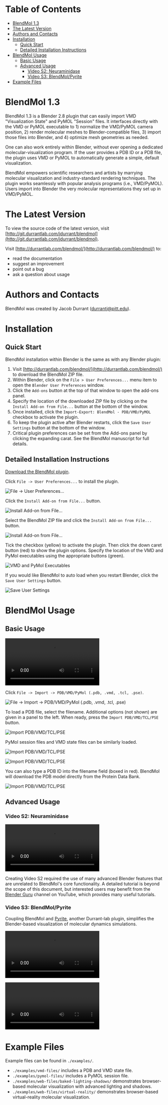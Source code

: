 Table of Contents
=================
- [BlendMol 1.3](#blendmol-10)
- [The Latest Version](#the-latest-version)
- [Authors and Contacts](#authors-and-contacts)
- [Installation](#installation)
  * [Quick Start](#quick-start)
  * [Detailed Installation Instructions](#detailed-installation-instructions)
- [BlendMol Usage](#blendmol-usage)
  * [Basic Usage](#basic-usage)
  * [Advanced Usage](#advanced-usage)
    + [Video S2: Neuraminidase](#video-s2-neuraminidase)
    + [Video S3: BlendMol/Pyrite](#video-s3-blendmolpyrite)
- [Example Files](#example-files)

BlendMol 1.3
============

BlendMol 1.3 is a Blender 2.8 plugin that can easily import VMD "Visualization
State" and PyMOL "Session" files. It interfaces directly with the VMD or PyMOL
executable to 1) normalize the VMD/PyMOL camera position, 2) render molecular
meshes to Blender-compatible files, 3) import those files into Blender, and 4)
optimize mesh geometries as needed.

One can also work entirely within Blender, without ever opening a dedicated
molecular-visualization program. If the user provides a PDB ID or a PDB file,
the plugin uses VMD or PyMOL to automatically generate a simple, default
visualization.

BlendMol empowers scientific researchers and artists by marrying molecular
visualization and industry-standard rendering techniques. The plugin works
seamlessly with popular analysis programs (i.e., VMD/PyMOL). Users import into
Blender the very molecular representations they set up in VMD/PyMOL.

The Latest Version
==================

To view the source code of the latest version, visit
[http://git.durrantlab.com/jdurrant/blendmol](http://git.durrantlab.com/jdurrant/blendmol).

Visit [http://durrantlab.com/blendmol/](http://durrantlab.com/blendmol/) to:

* read the documentation
* suggest an improvement
* point out a bug
* ask a question about usage

Authors and Contacts
====================

BlendMol was created by Jacob Durrant
([durrantj@pitt.edu](mailto:durrantj@pitt.edu)).

Installation
============

Quick Start
-----------

BlendMol installation within Blender is the same as with any Blender plugin:

1. Visit [http://durrantlab.com/blendmol/](http://durrantlab.com/blendmol/) to
   download the BlendMol ZIP file.
2. Within Blender, click on the ```File > User Preferences...``` menu item to
   open the ```Blender User Preferences``` window.
3. Click the ```Add-ons``` button at the top of that window to open the
   add-ons panel.
4. Specify the location of the downloaded ZIP file by clicking on the
   ```Install Add-on from File...``` button at the bottom of the window.
5. Once installed, click the ```Import-Export: BlendMol - PDB/VMD/PyMOL```
   checkbox to activate the plugin.
6. To keep the plugin active after Blender restarts, click the ```Save User
   Settings``` button at the bottom of the window.
7. Critical plugin preferences can be set from the Add-ons panel by clicking
   the expanding carat. See the BlendMol manuscript for full details.

Detailed Installation Instructions
----------------------------------

[Download the BlendMol plugin](http://durrantlab.com/blendmol/).

Click `File -> User Preferences...` to install the plugin.

![File -> User Preferences...](http://durrantlab.com/apps/blendmol/docs/fig1.jpg)

Click the `Install Add-on from File...` button.

![Install Add-on from File...](http://durrantlab.com/apps/blendmol/docs/fig2.jpg)

Select the BlendMol ZIP file and click the `Install Add-on from File...` button.

![Install Add-on from File...](http://durrantlab.com/apps/blendmol/docs/fig3.jpg)

Tick the checkbox (yellow) to activate the plugin. Then click the down caret
button (red) to show the plugin options. Specify the location of the VMD and
PyMol executables using the appropriate buttons (green).

![VMD and PyMol Executables](http://durrantlab.com/apps/blendmol/docs/fig4.jpg)

If you would like BlendMol to auto load when you restart Blender, click the
`Save User Settings` button.

![Save User Settings](http://durrantlab.com/apps/blendmol/docs/fig45.jpg)

BlendMol Usage
==============

Basic Usage
-----------

![Basic Usage Video Tutorial](http://durrantlab.com/apps/blendmol/docs/VideoS1.BlendMol-Tutorial.mp4)

Click `File -> Import -> PDB/VMD/PyMol (.pdb, .vmd, .tcl, .pse)`.

![File -> Import -> PDB/VMD/PyMol (.pdb, .vmd, .tcl, .pse)](http://durrantlab.com/apps/blendmol/docs/fig5.jpg)

To load a PDB file, select the filename. Additional options (not shown) are
given in a panel to the left. When ready, press the `Import PDB/VMD/TCL/PSE`
button.

![Import PDB/VMD/TCL/PSE](http://durrantlab.com/apps/blendmol/docs/fig6.jpg)

PyMol session files and VMD state files can be similarly loaded.

![Import PDB/VMD/TCL/PSE](http://durrantlab.com/apps/blendmol/docs/fig7.jpg)

![Import PDB/VMD/TCL/PSE](http://durrantlab.com/apps/blendmol/docs/fig8.jpg)

You can also type a PDB ID into the filename field (boxed in red). BlendMol will
download the PDB model directly from the Protein Data Bank.

![Import PDB/VMD/TCL/PSE](http://durrantlab.com/apps/blendmol/docs/fig9.jpg)

Advanced Usage
--------------

### Video S2: Neuraminidase ###

![Video S2: Neuraminidase](http://durrantlab.com/apps/blendmol/docs/VideoS2.Neuraminidase.mp4)

Creating Video S2 required the use of many advanced Blender features that are
unrelated to BlendMol's core functionality. A detailed tutorial is beyond the
scope of this document, but interested users may benefit from the
[Blender Guru](https://www.youtube.com/user/AndrewPPrice) channel on YouTube,
which provides many useful tutorials.

### Video S3: BlendMol/Pyrite ###

Coupling BlendMol and [Pyrite](https://durrantlab.pitt.edu/pyrite/), another
Durrant-lab plugin, simplifies the Blender-based visualization of molecular
dynamics simulations.

![Video S3: Pyrite Demo](http://durrantlab.com/apps/blendmol/docs/VideoS3.Pyrite-Demo.mp4)

![Video S4: BlendMol/Pyrite Tutorial](http://durrantlab.com/apps/blendmol/docs/VideoS4.BlendMol-Pyrite-Tutorial.mp4)

Example Files
=============

Example files can be found in `./examples/`.

* `./examples/vmd-files/` includes a PDB and VMD state file.
* `./examples/pymol-files/` includes a PyMOL session file.
* `./examples/web-files/baked-lighting-shadows/` demonstrates browser-based
  molecular visualization with advanced lighting and shadows.
* `./examples/web-files/virtual-reality/` demonstrates browser-based
  virtual-reality molecular visualization.
